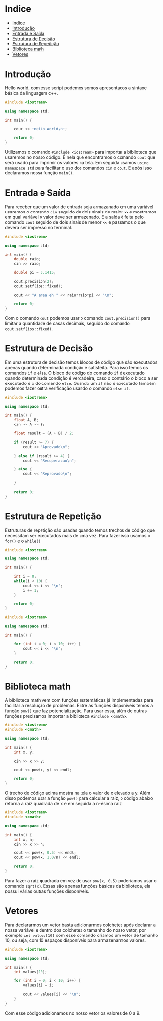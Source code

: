 # Indice

- [Indice](#indice)
- [Introdução](#introdu%c3%a7%c3%a3o)
- [Entrada e Saída](#entrada-e-sa%c3%adda)
- [Estrutura de Decisão](#estrutura-de-decis%c3%a3o)
- [Estrutura de Repetição](#estrutura-de-repeti%c3%a7%c3%a3o)
- [Biblioteca math](#biblioteca-math)
- [Vetores](#vetores)


# Introdução

Hello world, com esse script podemos somos apresentados a sintaxe básica da linguagem c++.

```C++
#include <iostream>

using namespace std;

int main() {

    cout << "Hello World\n";

    return 0;
}
```

Utilizamos o comando `#include <iostream>` para importar a biblioteca que usaremos no nosso código. É nela que encontramos o comando `cout` que será usado para imprimir os valores na tela.
Em seguida usamos `using namespace std` para facilitar o uso dos comandos `cin` e `cout`.
E após isso declaramos nossa função `main()`.


# Entrada e Saída

Para receber que um valor de entrada seja armazanado em uma variável usaremos o comando `cin` seguido de dois sinais de maior `>>` e mostramos em qual variável o valor deve ser armazenado. E a saída é feita pelo comando `cout` seguido de dois sinais de menor `<<` e passamos o que deverá ser impresso no terminal.

```c++
#include <iostream>

using namespace std;

int main() {
    double raio;
    cin >> raio;

    double pi = 3.1415;

    cout.precision(2);
    cout.setf(ios::fixed);

    cout << "A area eh " << raio*raio*pi << "\n";

    return 0;
}
```

Com o comando `cout` podemos usar o comando `cout.precision()` para limitar a quantidade de casas decimais, seguido do comando `cout.setf(ios::fixed)`.

# Estrutura de Decisão

Em uma estrutura de decisão temos blocos de código que são executados apenas quando determinada condição é satisfeita.
Para isso temos os comandos `if` e `else`. O bloco de código do comando `if` é executado quando determinada condição é verdadeira, caso o contrário o bloco a ser executado é o do comando `else`. Quando um `if` não é executado também podemos fazer outra verificação usando o comando `else if`.

```c++
#include <iostream>

using namespace std;

int main() {
    float A, B;
    cin >> A >> B;

    float result = (A + B) / 2;

    if (result >= 7) {
        cout << "Aprovado\n";

    } else if (result >= 4) {
        cout << "Recuperacao\n";

    } else {
        cout << "Reprovado\n";

    }
    
    return 0;
}
```

# Estrutura de Repetição

Estruturas de repetição são usadas quando temos trechos de código que necessitam ser executados mais de uma vez. Para fazer isso usamos o `for()` e o `while()`.

```c++
#include <iostream>

using namespace std;

int main() {

    int i = 0;
    while(i < 10) {
        cout << i << "\n";
        i += 1;
    }

    return 0;
}
```

```c++
#include <iostream>

using namespace std;

int main() {

    for (int i = 0; i < 10; i++) {
        cout << i << "\n";
    }

    return 0;
}
```

# Biblioteca math

A biblioteca math vem com funções matemáticas já implementadas para facilitar a resolução de problemas.
Entre as funções disponíveis temos a função `pow()` que faz potencialização. Para usar essa, além de outras funções precisamos importar a biblioteca `#include <cmath>`.

```c++
#include <iostream>
#include <cmath>

using namespace std;

int main() {
    int x, y;

    cin >> x >> y;

    cout << pow(x, y) << endl;

    return 0;
}
```

O trecho de código acima mostra na tela o valor de x elevado a y.
Além disso podemos usar a função `pow()` para calcular a raiz, o código abaixo retorna a raiz quadrada de x e em seguida a n-ésima raiz:

```c++
#include <iostream>
#include <cmath>

using namespace std;

int main() {
    int x, n;
    cin >> x >> n;

    cout << pow(x, 0.5) << endl;
    cout << pow(x, 1.0/n) << endl;

    return 0;
}
```
Para fazer a raiz quadrada em vez de usar `pow(x, 0.5)` poderiamos usar o comando `sqrt(x)`. Essas são apenas funções básicas da biblioteca, ela possui várias outras funções disponíveis.

# Vetores

Para declararmos um vetor basta adicionarmos colchetes após declarar a nossa variável e dentro dos colchetes o tamanho do nosso vetor, por exemplo `int values[10]` com esse comando criamos um vetor de tamanho 10, ou seja, com 10 espaços disponíveis para armazenarmos valores.

```c++
#include <iostream>

using namespace std;

int main() {
    int values[10];

    for (int i = 0; i < 10; i++) {
        values[i] = i;

        cout << values[i] << "\n";
    }
}
```

Com esse código adicionamos no nosso vetor os valores de 0 a 9.
